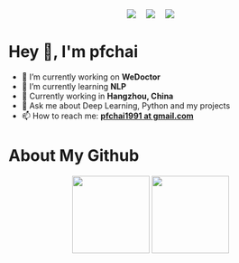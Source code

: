 

<!-- 个人资料徽标 -->
<div align="center">
  <a href="https://blog.pfchai.com/"><img src="https://img.shields.io/badge/website-%E4%B8%AA%E4%BA%BA%E7%BD%91%E7%AB%99-blue"></a>&emsp;
  <a href="https://www.zhihu.com/people/pfchai/"><img src="https://img.shields.io/badge/zhihu-%E7%9F%A5%E4%B9%8E-blue"></a>&emsp;
<!-- 访客数统计徽标 -->
  <img src="https://visitor-badge.glitch.me/badge?page_id=pfchai" />
</div>

# Hey 👋, I'm pfchai

- 🔭 I’m currently working on **WeDoctor**
- 🌱 I’m currently learning **NLP**
- 👯 Currently working in **Hangzhou, China**
- 💬 Ask me about Deep Learning, Python and my projects
- 📫 How to reach me: [**pfchai1991 at gmail.com**](mailto:pfchai1991@gmail.com)


# About My Github

<!-- GitHub数据统计 -->
<div align="center">
  <img height="137px" src="https://github-readme-stats.vercel.app/api?username=pfchai&hide_title=true&hide_border=true&show_icons=true&line_height=21&text_color=000&icon_color=000&theme=graywhite" />
  <img height="137px" src="https://github-readme-stats.vercel.app/api/top-langs/?username=pfchai&hide_title=true&hide_border=true&layout=compact&langs_count=6&text_color=000&icon_color=fff&theme=graywhite" />
</div>

